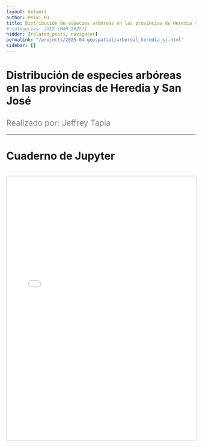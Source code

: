 ```yaml
---
layout: default
author: PKiwi_03
title: Distribución de especies arbóreas en las provincias de Heredia y San José
# categories: [GIS (MAR 2025)]
hidden: [related_posts, navigator]
permalink: "/projects/2025-04-geospatial/arboreal_heredia_sj.html"
sidebar: []
---
```


# Distribución de especies arbóreas en las provincias de Heredia y San José

<h2 style="color: gray; font-weight: normal;">
Realizado por: Jeffrey Tapia  
</h2> 

---

# Cuaderno de Jupyter
<br>

<iframe 
    src="/assets/html/2025-04-geospatial/jeffrey_tapia.html" 
    width="100%" 
    height="700" 
    style="border: 1px solid #ccc;"
></iframe>